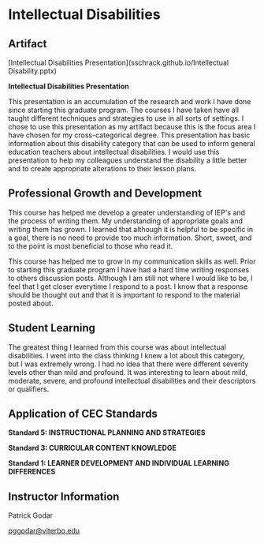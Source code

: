 # Intellectual Disabilities

## Artifact 

[Intellectual Disabilities Presentation](sschrack.github.io/Intellectual Disability.pptx)

**Intellectual Disabilities Presentation**

This presentation is an accumulation of the research and work I have done since starting this graduate program. The courses I have taken have all taught different techniques and strategies to use in all sorts of settings. I chose to use this presentation as my artifact because this is the focus area I have chosen for my cross-categorical degree. This presentation has basic information about this disability category that can be used to inform general education teachers about intellectual disabilities. I would use this presentation to help my colleagues understand the disability a little better and to create appropriate alterations to their lesson plans. 

## Professional Growth and Development

This course has helped me develop a greater understanding of IEP's and the process of writing them. My understanding of appropriate goals and writing them has grown. I learned that although it is helpful to be specific in a goal, there is no need to provide too much information. Short, sweet, and to the point is most beneficial to those who read it. 

This course has helped me to grow in my communication skills as well. Prior to starting this graduate program I have had a hard time writing responses to others discussion posts. Although I am still not where I would like to be, I feel that I get closer everytime I respond to a post. I know that a response should be thought out and that it is important to respond to the material posted about. 

## Student Learning

The greatest thing I learned from this course was about intellectual disabilities. I went into the class thinking I knew a lot about this category, but I was extremely wrong. I had no idea that there were different severity levels other than mild and profound. It was interesting to learn about mild, moderate, severe, and profound intellectual disabilities and their descriptors or qualifiers. 

## Application of CEC Standards

**Standard 5: INSTRUCTIONAL PLANNING AND STRATEGIES**

**Standard 3: CURRICULAR CONTENT KNOWLEDGE**

**Standard 1: LEARNER DEVELOPMENT AND INDIVIDUAL LEARNING DIFFERENCES**

## Instructor Information

Patrick Godar

pggodar@viterbo.edu 
